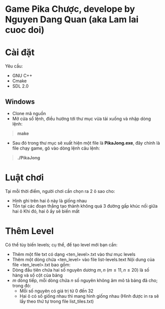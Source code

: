 # Game Pika Chược, develope by Nguyen Dang Quan (aka Lam lai cuoc doi)

<h1>Cài đặt</h1>

Yêu cầu: 
- GNU C++
- Cmake
- SDL 2.0

<h2>Windows</h2>

- Clone mã nguồn
- Mở cửa sổ lệnh, điều hướng tới thư mục vừa tải xuống và nhập dòng lệnh:

>**make**
- Sau đó trong thư mục sẽ xuất hiện một file là **PikaJong.exe**, đây chính là file chạy game, gõ vào dòng lệnh câu lệnh:

>**./PikaJong**

<h1>Luật chơi</h1>

Tại mỗi thời điểm, người chơi cần chọn ra 2 ô sao cho:
- Hình ghi trên hai ô này là giống nhau
- Tồn tại các đoạn thẳng tạo thành không quá 3 đường gấp khúc nối giữa hai ô
Khi đó, hai ô ấy sẽ biến mất

<h1> Thêm Level </h1>

Có thể tùy biến levels; cụ thể, để tạo level mới bạn cần:
- Thêm một file txt có dạng <ten_level>.txt vào thư mục levels
- Thêm một dòng chứa <ten_level> vào file list-levels.text
Nội dung của file <ten_level>.txt bao gồm:
- Dòng đầu tiên chứa hai số nguyên dương $m, n$ ($m\le 11, n\le 20$) là số hàng và số cột của bảng
- $m$ dòng tiếp, mỗi dòng chứa $n$ số nguyên không âm mô tả bảng đã cho; trong đó:
    - Mỗi số nguyên có giá trị từ $0$ đến $32$
    - Hai ô có số giống nhau thì mang hình giống nhau (Hình được in ra sẽ lấy theo thứ tự trong file list_tiles.txt)